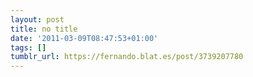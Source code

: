 ```yaml
---
layout: post
title: no title
date: '2011-03-09T08:47:53+01:00'
tags: []
tumblr_url: https://fernando.blat.es/post/3739207780
---
```

